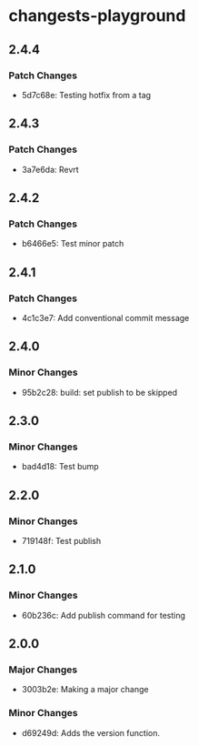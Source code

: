 # changests-playground

## 2.4.4

### Patch Changes

- 5d7c68e: Testing hotfix from a tag

## 2.4.3

### Patch Changes

- 3a7e6da: Revrt

## 2.4.2

### Patch Changes

- b6466e5: Test minor patch

## 2.4.1

### Patch Changes

- 4c1c3e7: Add conventional commit message

## 2.4.0

### Minor Changes

- 95b2c28: build: set publish to be skipped

## 2.3.0

### Minor Changes

- bad4d18: Test bump

## 2.2.0

### Minor Changes

- 719148f: Test publish

## 2.1.0

### Minor Changes

- 60b236c: Add publish command for testing

## 2.0.0

### Major Changes

- 3003b2e: Making a major change

### Minor Changes

- d69249d: Adds the version function.
